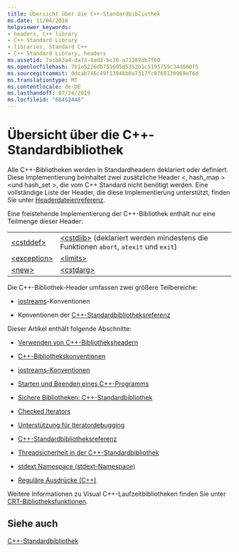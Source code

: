 ```yaml
---
title: Übersicht über die C++-Standardbibliothek
ms.date: 11/04/2016
helpviewer_keywords:
- headers, C++ library
- C++ Standard Library
- libraries, Standard C++
- C++ Standard Library, headers
ms.assetid: 7acb83a4-da73-4ad3-bc30-a71289db7f60
ms.openlocfilehash: 7b1e5226db751605d5352b1c5195759c34d080f5
ms.sourcegitcommit: 0dcab746c49f13946b0a7317fc9769130969e76d
ms.translationtype: MT
ms.contentlocale: de-DE
ms.lasthandoff: 07/24/2019
ms.locfileid: "68452448"
---
```

# <a name="c-standard-library-overview"></a>Übersicht über die C++-Standardbibliothek

Alle C++-Bibliotheken werden in Standardheadern deklariert oder definiert. Diese Implementierung beinhaltet zwei zusätzliche Header \<, hash_map > \<und hash_set >, die vom C++ Standard nicht benötigt werden. Eine vollständige Liste der Header, die diese Implementierung unterstützt, finden Sie unter [Headerdateienreferenz](../standard-library/cpp-standard-library-header-files.md).

Eine freistehende Implementierung der C++-Bibliothek enthält nur eine Teilmenge dieser Header:

|||
|-|-|
|[\<cstddef>](../standard-library/cstddef.md)|[\<cstdlib>](../standard-library/cstdlib.md) (deklariert werden mindestens die Funktionen `abort`, `atexit` und `exit`)|
|[\<exception>](../standard-library/exception.md)|[\<limits>](../standard-library/limits.md)|
|[\<new>](../standard-library/new.md)|[\<cstdarg>](../standard-library/cstdarg.md)|

Die C++-Bibliothek-Header umfassen zwei größere Teilbereiche:

- [iostreams](../standard-library/iostreams-conventions.md)-Konventionen

- Konventionen der [C++-Standardbibliotheksreferenz](../standard-library/cpp-standard-library-reference.md)

Dieser Artikel enthält folgende Abschnitte:

- [Verwenden von C++-Bibliotheksheadern](../standard-library/using-cpp-library-headers.md)

- [C++-Bibliothekskonventionen](../standard-library/cpp-library-conventions.md)

- [iostreams-Konventionen](../standard-library/iostreams-conventions.md)

- [Starten und Beenden eines C++-Programms](../standard-library/cpp-program-startup-and-termination.md)

- [Sichere Bibliotheken: C++-Standardbibliothek](../standard-library/safe-libraries-cpp-standard-library.md)

- [Checked Iterators](../standard-library/checked-iterators.md)

- [Unterstützung für Iteratordebugging](../standard-library/debug-iterator-support.md)

- [C++-Standardbibliotheksreferenz](../standard-library/cpp-standard-library-reference.md)

- [Threadsicherheit in der C++-Standardbibliothek](../standard-library/thread-safety-in-the-cpp-standard-library.md)

- [stdext Namespace (stdext-Namespace)](../standard-library/stdext-namespace.md)

- [Reguläre Ausdrücke (C++)](../standard-library/regular-expressions-cpp.md)

Weitere Informationen zu Visual C++-Laufzeitbibliotheken finden Sie unter [CRT-Bibliotheksfunktionen](../c-runtime-library/crt-library-features.md).

## <a name="see-also"></a>Siehe auch

[C++-Standardbibliothek](../standard-library/cpp-standard-library-reference.md)
